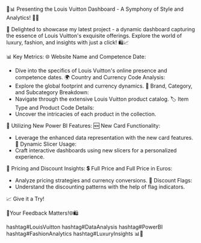 👜📊 Presenting the Louis Vuitton Dashboard - A Symphony of Style and Analytics! 🚀💼

🌟 Delighted to showcase my latest project - a dynamic dashboard capturing the essence of Louis Vuitton's exquisite offerings. Explore the world of luxury, fashion, and insights with just a click! 🛍️📈

📊 Key Metrics:
 🌐 Website Name and Competence Date:
 - Dive into the specifics of Louis Vuitton's online presence and competence dates.
 🌍 Country and Currency Code Analysis:
 - Explore the global footprint and currency dynamics.
 👜 Brand, Category, and Subcategory Breakdown:
 - Navigate through the extensive Louis Vuitton product catalog.
 🏷️ Item Type and Product Code Details:
 - Uncover the intricacies of each product in the collection.

🎨 Utilizing New Power BI Features:
 🆕 New Card Functionality:
 - Leverage the enhanced data representation with the new card features.
 🔄 Dynamic Slicer Usage:
 - Craft interactive dashboards using new slicers for a personalized experience.

💼 Pricing and Discount Insights:
 💲 Full Price and Full Price in Euros:
 - Analyze pricing strategies and currency conversions.
 🎉 Discount Flags:
 - Understand the discounting patterns with the help of flag indicators.

📈 Give it a Try!
 
👜Your Feedback Matters!🌐🛍️

hashtag#LouisVuitton hashtag#DataAnalysis hashtag#PowerBI hashtag#FashionAnalytics hashtag#LuxuryInsights 📊🚀
